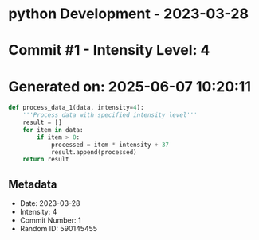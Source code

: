 ﻿# python Development - 2023-03-28
# Commit #1 - Intensity Level: 4
# Generated on: 2025-06-07 10:20:11
```python
def process_data_1(data, intensity=4):
    '''Process data with specified intensity level'''
    result = []
    for item in data:
        if item > 0:
            processed = item * intensity + 37
            result.append(processed)
    return result
```
## Metadata
- Date: 2023-03-28
- Intensity: 4
- Commit Number: 1
- Random ID: 590145455
